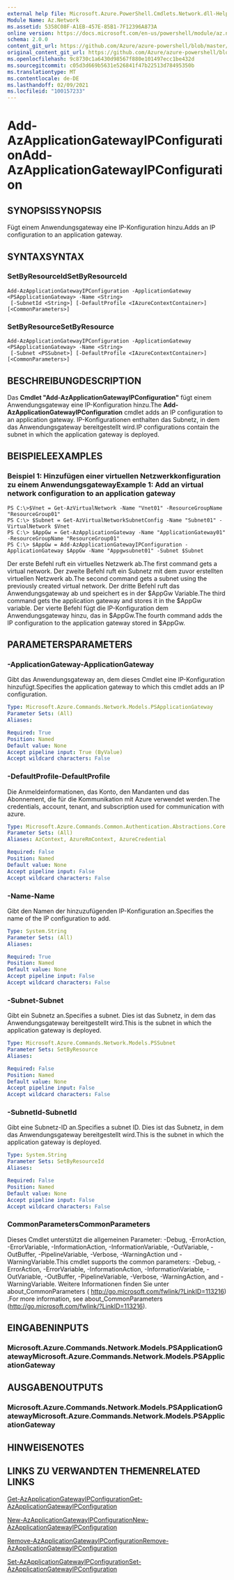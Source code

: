 ```yaml
---
external help file: Microsoft.Azure.PowerShell.Cmdlets.Network.dll-Help.xml
Module Name: Az.Network
ms.assetid: 5358C08F-A1EB-457E-85B1-7F12396A873A
online version: https://docs.microsoft.com/en-us/powershell/module/az.network/add-azapplicationgatewayipconfiguration
schema: 2.0.0
content_git_url: https://github.com/Azure/azure-powershell/blob/master/src/Network/Network/help/Add-AzApplicationGatewayIPConfiguration.md
original_content_git_url: https://github.com/Azure/azure-powershell/blob/master/src/Network/Network/help/Add-AzApplicationGatewayIPConfiguration.md
ms.openlocfilehash: 9c8730c1a6430d98567f880e101497ecc1be432d
ms.sourcegitcommit: c05d3d669b5631e526841f47b22513d78495350b
ms.translationtype: MT
ms.contentlocale: de-DE
ms.lasthandoff: 02/09/2021
ms.locfileid: "100157233"
---
```

# <span data-ttu-id="d3087-101">Add-AzApplicationGatewayIPConfiguration</span><span class="sxs-lookup"><span data-stu-id="d3087-101">Add-AzApplicationGatewayIPConfiguration</span></span>

## <span data-ttu-id="d3087-102">SYNOPSIS</span><span class="sxs-lookup"><span data-stu-id="d3087-102">SYNOPSIS</span></span>
<span data-ttu-id="d3087-103">Fügt einem Anwendungsgateway eine IP-Konfiguration hinzu.</span><span class="sxs-lookup"><span data-stu-id="d3087-103">Adds an IP configuration to an application gateway.</span></span>

## <span data-ttu-id="d3087-104">SYNTAX</span><span class="sxs-lookup"><span data-stu-id="d3087-104">SYNTAX</span></span>

### <span data-ttu-id="d3087-105">SetByResourceId</span><span class="sxs-lookup"><span data-stu-id="d3087-105">SetByResourceId</span></span>
```
Add-AzApplicationGatewayIPConfiguration -ApplicationGateway <PSApplicationGateway> -Name <String>
 [-SubnetId <String>] [-DefaultProfile <IAzureContextContainer>] [<CommonParameters>]
```

### <span data-ttu-id="d3087-106">SetByResource</span><span class="sxs-lookup"><span data-stu-id="d3087-106">SetByResource</span></span>
```
Add-AzApplicationGatewayIPConfiguration -ApplicationGateway <PSApplicationGateway> -Name <String>
 [-Subnet <PSSubnet>] [-DefaultProfile <IAzureContextContainer>] [<CommonParameters>]
```

## <span data-ttu-id="d3087-107">BESCHREIBUNG</span><span class="sxs-lookup"><span data-stu-id="d3087-107">DESCRIPTION</span></span>
<span data-ttu-id="d3087-108">Das **Cmdlet "Add-AzApplicationGatewayIPConfiguration"** fügt einem Anwendungsgateway eine IP-Konfiguration hinzu.</span><span class="sxs-lookup"><span data-stu-id="d3087-108">The **Add-AzApplicationGatewayIPConfiguration** cmdlet adds an IP configuration to an application gateway.</span></span>
<span data-ttu-id="d3087-109">IP-Konfigurationen enthalten das Subnetz, in dem das Anwendungsgateway bereitgestellt wird.</span><span class="sxs-lookup"><span data-stu-id="d3087-109">IP configurations contain the subnet in which the application gateway is deployed.</span></span>

## <span data-ttu-id="d3087-110">BEISPIELE</span><span class="sxs-lookup"><span data-stu-id="d3087-110">EXAMPLES</span></span>

### <span data-ttu-id="d3087-111">Beispiel 1: Hinzufügen einer virtuellen Netzwerkkonfiguration zu einem Anwendungsgateway</span><span class="sxs-lookup"><span data-stu-id="d3087-111">Example 1: Add an virtual network configuration to an application gateway</span></span>
```
PS C:\>$Vnet = Get-AzVirtualNetwork -Name "Vnet01" -ResourceGroupName "ResourceGroup01"
PS C:\> $Subnet = Get-AzVirtualNetworkSubnetConfig -Name "Subnet01" -VirtualNetwork $Vnet 
PS C:\> $AppGw = Get-AzApplicationGateway -Name "ApplicationGateway01" -ResourceGroupName "ResourceGroup01"
PS C:\> $AppGw = Add-AzApplicationGatewayIPConfiguration -ApplicationGateway $AppGw -Name "Appgwsubnet01" -Subnet $Subnet
```

<span data-ttu-id="d3087-112">Der erste Befehl ruft ein virtuelles Netzwerk ab.</span><span class="sxs-lookup"><span data-stu-id="d3087-112">The first command gets a virtual network.</span></span>
<span data-ttu-id="d3087-113">Der zweite Befehl ruft ein Subnetz mit dem zuvor erstellten virtuellen Netzwerk ab.</span><span class="sxs-lookup"><span data-stu-id="d3087-113">The second command gets a subnet using the previously created virtual network.</span></span>
<span data-ttu-id="d3087-114">Der dritte Befehl ruft das Anwendungsgateway ab und speichert es in der $AppGw Variable.</span><span class="sxs-lookup"><span data-stu-id="d3087-114">The third command gets the application gateway and stores it in the $AppGw variable.</span></span>
<span data-ttu-id="d3087-115">Der vierte Befehl fügt die IP-Konfiguration dem Anwendungsgateway hinzu, das in $AppGw.</span><span class="sxs-lookup"><span data-stu-id="d3087-115">The fourth command adds the IP configuration to the application gateway stored in $AppGw.</span></span>

## <span data-ttu-id="d3087-116">PARAMETERS</span><span class="sxs-lookup"><span data-stu-id="d3087-116">PARAMETERS</span></span>

### <span data-ttu-id="d3087-117">-ApplicationGateway</span><span class="sxs-lookup"><span data-stu-id="d3087-117">-ApplicationGateway</span></span>
<span data-ttu-id="d3087-118">Gibt das Anwendungsgateway an, dem dieses Cmdlet eine IP-Konfiguration hinzufügt.</span><span class="sxs-lookup"><span data-stu-id="d3087-118">Specifies the application gateway to which this cmdlet adds an IP configuration.</span></span>

```yaml
Type: Microsoft.Azure.Commands.Network.Models.PSApplicationGateway
Parameter Sets: (All)
Aliases:

Required: True
Position: Named
Default value: None
Accept pipeline input: True (ByValue)
Accept wildcard characters: False
```

### <span data-ttu-id="d3087-119">-DefaultProfile</span><span class="sxs-lookup"><span data-stu-id="d3087-119">-DefaultProfile</span></span>
<span data-ttu-id="d3087-120">Die Anmeldeinformationen, das Konto, den Mandanten und das Abonnement, die für die Kommunikation mit Azure verwendet werden.</span><span class="sxs-lookup"><span data-stu-id="d3087-120">The credentials, account, tenant, and subscription used for communication with azure.</span></span>

```yaml
Type: Microsoft.Azure.Commands.Common.Authentication.Abstractions.Core.IAzureContextContainer
Parameter Sets: (All)
Aliases: AzContext, AzureRmContext, AzureCredential

Required: False
Position: Named
Default value: None
Accept pipeline input: False
Accept wildcard characters: False
```

### <span data-ttu-id="d3087-121">-Name</span><span class="sxs-lookup"><span data-stu-id="d3087-121">-Name</span></span>
<span data-ttu-id="d3087-122">Gibt den Namen der hinzuzufügenden IP-Konfiguration an.</span><span class="sxs-lookup"><span data-stu-id="d3087-122">Specifies the name of the IP configuration to add.</span></span>

```yaml
Type: System.String
Parameter Sets: (All)
Aliases:

Required: True
Position: Named
Default value: None
Accept pipeline input: False
Accept wildcard characters: False
```

### <span data-ttu-id="d3087-123">-Subnet</span><span class="sxs-lookup"><span data-stu-id="d3087-123">-Subnet</span></span>
<span data-ttu-id="d3087-124">Gibt ein Subnetz an.</span><span class="sxs-lookup"><span data-stu-id="d3087-124">Specifies a subnet.</span></span>
<span data-ttu-id="d3087-125">Dies ist das Subnetz, in dem das Anwendungsgateway bereitgestellt wird.</span><span class="sxs-lookup"><span data-stu-id="d3087-125">This is the subnet in which the application gateway is deployed.</span></span>

```yaml
Type: Microsoft.Azure.Commands.Network.Models.PSSubnet
Parameter Sets: SetByResource
Aliases:

Required: False
Position: Named
Default value: None
Accept pipeline input: False
Accept wildcard characters: False
```

### <span data-ttu-id="d3087-126">-SubnetId</span><span class="sxs-lookup"><span data-stu-id="d3087-126">-SubnetId</span></span>
<span data-ttu-id="d3087-127">Gibt eine Subnetz-ID an.</span><span class="sxs-lookup"><span data-stu-id="d3087-127">Specifies a subnet ID.</span></span>
<span data-ttu-id="d3087-128">Dies ist das Subnetz, in dem das Anwendungsgateway bereitgestellt wird.</span><span class="sxs-lookup"><span data-stu-id="d3087-128">This is the subnet in which the application gateway is deployed.</span></span>

```yaml
Type: System.String
Parameter Sets: SetByResourceId
Aliases:

Required: False
Position: Named
Default value: None
Accept pipeline input: False
Accept wildcard characters: False
```

### <span data-ttu-id="d3087-129">CommonParameters</span><span class="sxs-lookup"><span data-stu-id="d3087-129">CommonParameters</span></span>
<span data-ttu-id="d3087-130">Dieses Cmdlet unterstützt die allgemeinen Parameter: -Debug, -ErrorAction, -ErrorVariable, -InformationAction, -InformationVariable, -OutVariable, -OutBuffer, -PipelineVariable, -Verbose, -WarningAction und -WarningVariable.</span><span class="sxs-lookup"><span data-stu-id="d3087-130">This cmdlet supports the common parameters: -Debug, -ErrorAction, -ErrorVariable, -InformationAction, -InformationVariable, -OutVariable, -OutBuffer, -PipelineVariable, -Verbose, -WarningAction, and -WarningVariable.</span></span> <span data-ttu-id="d3087-131">Weitere Informationen finden Sie unter about_CommonParameters ( http://go.microsoft.com/fwlink/?LinkID=113216) .</span><span class="sxs-lookup"><span data-stu-id="d3087-131">For more information, see about_CommonParameters (http://go.microsoft.com/fwlink/?LinkID=113216).</span></span>

## <span data-ttu-id="d3087-132">EINGABEN</span><span class="sxs-lookup"><span data-stu-id="d3087-132">INPUTS</span></span>

### <span data-ttu-id="d3087-133">Microsoft.Azure.Commands.Network.Models.PSApplicationGateway</span><span class="sxs-lookup"><span data-stu-id="d3087-133">Microsoft.Azure.Commands.Network.Models.PSApplicationGateway</span></span>

## <span data-ttu-id="d3087-134">AUSGABEN</span><span class="sxs-lookup"><span data-stu-id="d3087-134">OUTPUTS</span></span>

### <span data-ttu-id="d3087-135">Microsoft.Azure.Commands.Network.Models.PSApplicationGateway</span><span class="sxs-lookup"><span data-stu-id="d3087-135">Microsoft.Azure.Commands.Network.Models.PSApplicationGateway</span></span>

## <span data-ttu-id="d3087-136">HINWEISE</span><span class="sxs-lookup"><span data-stu-id="d3087-136">NOTES</span></span>

## <span data-ttu-id="d3087-137">LINKS ZU VERWANDTEN THEMEN</span><span class="sxs-lookup"><span data-stu-id="d3087-137">RELATED LINKS</span></span>

[<span data-ttu-id="d3087-138">Get-AzApplicationGatewayIPConfiguration</span><span class="sxs-lookup"><span data-stu-id="d3087-138">Get-AzApplicationGatewayIPConfiguration</span></span>](./Get-AzApplicationGatewayIPConfiguration.md)

[<span data-ttu-id="d3087-139">New-AzApplicationGatewayIPConfiguration</span><span class="sxs-lookup"><span data-stu-id="d3087-139">New-AzApplicationGatewayIPConfiguration</span></span>](./New-AzApplicationGatewayIPConfiguration.md)

[<span data-ttu-id="d3087-140">Remove-AzApplicationGatewayIPConfiguration</span><span class="sxs-lookup"><span data-stu-id="d3087-140">Remove-AzApplicationGatewayIPConfiguration</span></span>](./Remove-AzApplicationGatewayIPConfiguration.md)

[<span data-ttu-id="d3087-141">Set-AzApplicationGatewayIPConfiguration</span><span class="sxs-lookup"><span data-stu-id="d3087-141">Set-AzApplicationGatewayIPConfiguration</span></span>](./Set-AzApplicationGatewayIPConfiguration.md)


